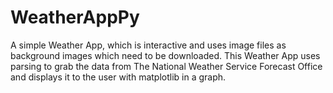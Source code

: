 # WeatherAppPy
A simple Weather App, which is interactive and uses image files as background images which need to be downloaded. This Weather App uses parsing to grab the data from The National Weather Service Forecast Office and displays it to the user with matplotlib in a graph.
